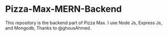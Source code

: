 # Pizza-Max-MERN-Backend
This repository is the backend part of Pizza Max. I use Node Js, Express Js, and Mongodb, Thanks to @ghousAhmed.
